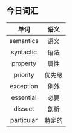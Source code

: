 ## 今日词汇

|单词|语义|
|:------:|:------:|
|semantics|语义|
|syntactic|语法|
|property|属性|
|priority|优先级|
|exception|例外|
|essential|必要|
|dissect|剖析|
|particular|特定的|